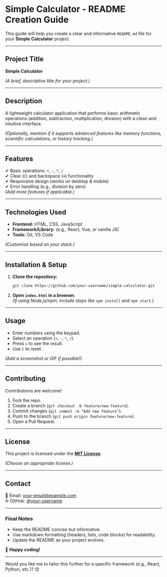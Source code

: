 # Simple Calculator - README Creation Guide  

This guide will help you create a clear and informative `README.md` file for your **Simple Calculator** project.  

---

## **Project Title**  
**Simple Calculator**  

*(A brief, descriptive title for your project.)*  

---

## **Description**  
A lightweight calculator application that performs basic arithmetic operations (addition, subtraction, multiplication, division) with a clean and intuitive interface.  

*(Optionally, mention if it supports advanced features like memory functions, scientific calculations, or history tracking.)*  

---

## **Features**  
✔ Basic operations: `+`, `-`, `*`, `/`  
✔ Clear (`C`) and backspace (`⌫`) functionality  
✔ Responsive design (works on desktop & mobile)  
✔ Error handling (e.g., division by zero)  
*(Add more features if applicable.)*  

---

## **Technologies Used**  
- **Frontend:** HTML, CSS, JavaScript  
- **Framework/Library:** (e.g., React, Vue, or vanilla JS)  
- **Tools:** Git, VS Code  

*(Customize based on your stack.)*  

---

## **Installation & Setup**  
1. **Clone the repository:**  
   ```sh
   git clone https://github.com/your-username/simple-calculator.git
   ```
2. **Open `index.html` in a browser.**  
*(If using Node.js/npm, include steps like `npm install` and `npm start`.)*  

---

## **Usage**  
- Enter numbers using the keypad.  
- Select an operation (`+`, `-`, `*`, `/`).  
- Press `=` to see the result.  
- Use `C` to reset.  

*(Add a screenshot or GIF if possible!)*  

---

## **Contributing**  
Contributions are welcome!  
1. Fork the repo.  
2. Create a branch (`git checkout -b feature/new-feature`).  
3. Commit changes (`git commit -m "Add new feature"`).  
4. Push to the branch (`git push origin feature/new-feature`).  
5. Open a Pull Request.  

---

## **License**  
This project is licensed under the **[MIT License](LICENSE)**.  

*(Choose an appropriate license.)*  

---

## **Contact**  
📧 Email: your-email@example.com  
🌐 GitHub: [@your-username](https://github.com/your-username)  

---

### **Final Notes**  
- Keep the README concise but informative.  
- Use markdown formatting (headers, lists, code blocks) for readability.  
- Update the README as your project evolves.  

🚀 **Happy coding!**  

---

Would you like me to tailor this further for a specific framework (e.g., React, Python, etc.)? 😊
